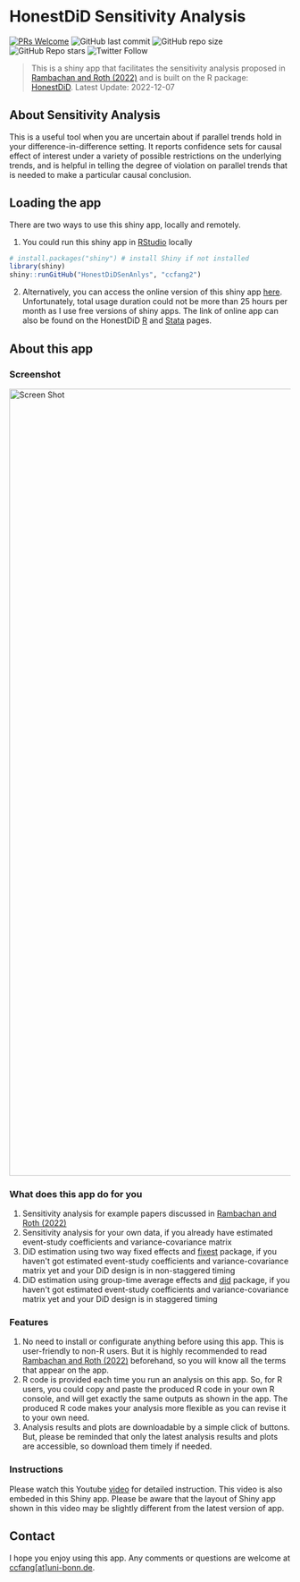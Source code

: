 # HonestDiD Sensitivity Analysis

[![PRs Welcome](https://img.shields.io/badge/PRs-welcome-brightgreen.svg?style=flat-square)](https://makeapullrequest.com)
![GitHub last commit](https://img.shields.io/github/last-commit/ccfang2/HonestDiDSenAnlys?logo=GitHub)
![GitHub repo size](https://img.shields.io/github/repo-size/ccfang2/HonestDiDSenAnlys)
![GitHub Repo stars](https://img.shields.io/github/stars/ccfang2/HonestDiDSenAnlys?style=social)
![Twitter Follow](https://img.shields.io/twitter/follow/ccfang819?logo=Twitter&style=social)

> This is a shiny app that facilitates the sensitivity analysis proposed in [Rambachan and Roth (2022)](https://jonathandroth.github.io/assets/files/HonestParallelTrends_Main.pdf) and is built on the R package: [HonestDiD](https://github.com/asheshrambachan/HonestDiD). Latest Update: 2022-12-07

## About Sensitivity Analysis

This is a useful tool when you are uncertain about if parallel trends hold in your difference-in-difference setting. It reports confidence sets for causal effect of interest under a variety of possible restrictions on the underlying trends, and is helpful in telling the degree of violation on parallel trends that is needed to make a particular causal conclusion.

## Loading the app

There are two ways to use this shiny app, locally and remotely.

1. You could run this shiny app in [RStudio](https://posit.co) locally

```r
# install.packages("shiny") # install Shiny if not installed
library(shiny)
shiny::runGitHub("HonestDiDSenAnlys", "ccfang2")
```

2. Alternatively, you can access the online version of this shiny app [here](https://ccfang2.shinyapps.io/HonestDiDSenAnlys/). Unfortunately, total usage duration could not be more than 25 hours per month as I use free versions of shiny apps. The link of online app can also be found on the HonestDiD [R](https://github.com/asheshrambachan/HonestDiD) and [Stata](https://github.com/mcaceresb/stata-honestdid#honestdid) pages.

## About this app

### Screenshot
<img width="1407" alt="Screen Shot" src="https://user-images.githubusercontent.com/100428466/205441667-47289d87-668d-448e-b5e9-42c7aac32066.png">

### What does this app do for you
1. Sensitivity analysis for example papers discussed in [Rambachan and Roth (2022)](https://jonathandroth.github.io/assets/files/HonestParallelTrends_Main.pdf)
2. Sensitivity analysis for your own data, if you already have estimated event-study coefficients and variance-covariance matrix
3. DiD estimation using two way fixed effects and [fixest](https://github.com/lrberge/fixest) package, if you haven't got estimated event-study coefficients and variance-covariance matrix yet and your DiD design is in non-staggered timing
4. DiD estimation using group-time average effects and [did](https://github.com/bcallaway11/did#difference-in-differences-) package, if you haven't got estimated event-study coefficients and variance-covariance matrix yet and your DiD design is in staggered timing

### Features
1. No need to install or configurate anything before using this app. This is user-friendly to non-R users. But it is highly recommended to read [Rambachan and Roth (2022)](https://jonathandroth.github.io/assets/files/HonestParallelTrends_Main.pdf) beforehand, so you will know all the terms that appear on the app.
2. R code is provided each time you run an analysis on this app. So, for R users, you could copy and paste the produced R code in your own R console, and will get exactly the same outputs as shown in the app. The produced R code makes your analysis more flexible as you can revise it to your own need.
3. Analysis results and plots are downloadable by a simple click of buttons. But, please be reminded that only the latest analysis results and plots are accessible, so download them timely if needed.

### Instructions
Please watch this Youtube [video](https://www.youtube.com/watch?v=PyY-2ptiLTU) for detailed instruction. This video is also embeded in this Shiny app. Please be aware that the layout of Shiny app shown in this video may be slightly different from the latest version of app.

## Contact
I hope you enjoy using this app. Any comments or questions are welcome at [ccfang[at]uni-bonn.de](mailto:ccfang@uni-bonn.de).
